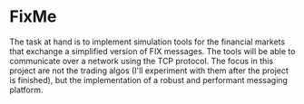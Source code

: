 # FixMe

The task at hand is to implement simulation tools for the financial markets that exchange a simplified version of FIX messages.
The tools will be able to communicate over a network using the TCP protocol. The focus in this project are not the trading algos (I'll 
experiment with them after the project is finished), but the implementation of a robust and performant messaging platform.
